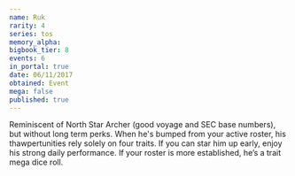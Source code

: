 ```yaml
---
name: Ruk
rarity: 4
series: tos
memory_alpha:
bigbook_tier: 8
events: 6
in_portal: true
date: 06/11/2017
obtained: Event
mega: false
published: true
---
```


Reminiscent of North Star Archer (good voyage and SEC base numbers), but without long term perks. When he's bumped from your active roster, his thawpertunities rely solely on four traits. If you can star him up early, enjoy his strong daily performance. If your roster is more established, he’s a trait mega dice roll.

